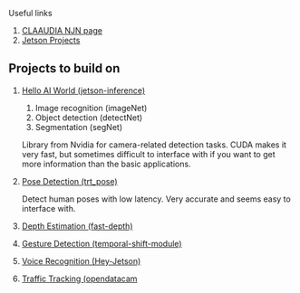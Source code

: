 Useful links

1. [CLAAUDIA NJN page](https://www.claaudia.aau.dk/njn)
2. [Jetson Projects](https://developer.nvidia.com/embedded/community/jetson-projects)

## Projects to build on
1. [Hello AI World (jetson-inference)](https://github.com/dusty-nv/jetson-inference)
    1. Image recognition (imageNet)
    2. Object detection (detectNet)
    3. Segmentation (segNet)

    Library from Nvidia for camera-related detection tasks. CUDA makes it very fast, but sometimes difficult to interface with if you want to get more information than the basic applications.

2. [Pose Detection (trt_pose)](https://github.com/NVIDIA-AI-IOT/trt_pose)

    Detect human poses with low latency. Very accurate and seems easy to interface with.

3. [Depth Estimation (fast-depth)](https://github.com/dwofk/fast-depth)

4. [Gesture Detection (temporal-shift-module)](https://github.com/mit-han-lab/temporal-shift-module)

5. [Voice Recognition (Hey-Jetson)](https://github.com/bricewalker/Hey-Jetson)

6. [Traffic Tracking (opendatacam](https://github.com/opendatacam/opendatacam)
